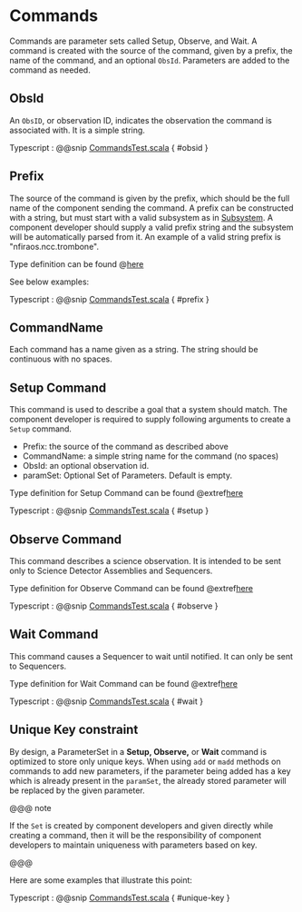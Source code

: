 # Commands

Commands are parameter sets called Setup, Observe, and Wait. A command is created with the source of the command,
given by a prefix, the name of the command, and an optional `ObsId`. Parameters are added to the command as needed.

## ObsId

An `ObsID`, or observation ID, indicates the observation the command is associated with.
It is a simple string.

Typescript
:   @@snip [CommandsTest.scala](../../../../example/src/documentation/params/CommandExample.ts) { #obsid }

## Prefix

The source of the command is given by the prefix, which should be the full name of the component sending the command.
A prefix can be constructed with a string, but must start with a valid subsystem as in [Subsystem](subsystem.html).
A component developer should supply a valid prefix string and the subsystem will be automatically parsed from it.
An example of a valid string prefix is "nfiraos.ncc.trombone".

Type definition can be found @[here](ts-docs:classes/models.Prefix.html)

See below examples:

Typescript
:   @@snip [CommandsTest.scala](../../../../example/src/documentation/params/CommandExample.ts) { #prefix }

## CommandName

Each command has a name given as a string. The string should be continuous with no spaces.

## Setup Command

This command is used to describe a goal that a system should match. The component developer is required to supply
following arguments to create a `Setup` command.

* Prefix: the source of the command as described above
* CommandName: a simple string name for the command (no spaces)
* ObsId: an optional observation id.
* paramSet: Optional Set of Parameters. Default is empty.

Type definition for Setup Command can be found @extref[here](ts-docs:classes/models.Setup.html)

Typescript
:   @@snip [CommandsTest.scala](../../../../example/src/documentation/params/CommandExample.ts) { #setup }

## Observe Command

This command describes a science observation. It is intended to be sent only to Science Detector Assemblies and Sequencers.

Type definition for Observe Command can be found @extref[here](ts-docs:classes/models.Observe.html)

Typescript
:   @@snip [CommandsTest.scala](../../../../example/src/documentation/params/CommandExample.ts) { #observe }

## Wait Command

This command causes a Sequencer to wait until notified. It can only be sent to Sequencers.

Type definition for Wait Command can be found @extref[here](ts-docs:classes/models.Wait.html)

Typescript
:   @@snip [CommandsTest.scala](../../../../example/src/documentation/params/CommandExample.ts) { #wait }

## Unique Key constraint

By design, a ParameterSet in a **Setup, Observe,** or **Wait** command is optimized to store only unique keys.
When using `add` or `madd` methods on commands to add new parameters, if the parameter being added has a key which is already present in the `paramSet`,
the already stored parameter will be replaced by the given parameter.

@@@ note

If the `Set` is created by component developers and given directly while creating a command, then it will be the responsibility of component developers to maintain uniqueness with
parameters based on key.

@@@

Here are some examples that illustrate this point:

Typescript
:   @@snip [CommandsTest.scala](../../../../example/src/documentation/params/CommandExample.ts) { #unique-key }
